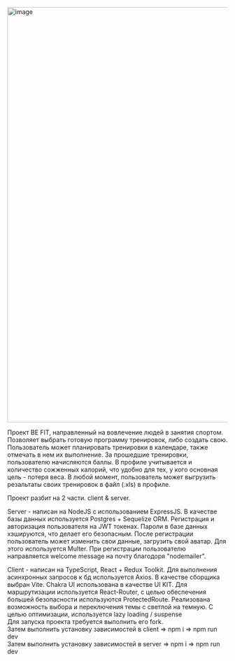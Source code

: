 <img width="1915" height="950" alt="image" src="https://github.com/user-attachments/assets/8e8b347a-55b2-44dd-b6e7-56152a635de4" />


Проект BE FIT, направленный на вовлечение людей в занятия спортом.
Позволяет выбрать готовую программу тренировок, либо создать свою.
Пользователь может планировать тренировки в календаре, также отмечать в нем их выполнение.
За прошедшие тренировки, пользователю начисляются баллы. В профиле учитывается и количество сожженных калорий, что удобно для тех, у кого основная цель - потеря веса.
В любой момент, пользователь может выгрузить резальтаты своих тренировок в файл (.xls) в профиле.

Проект разбит на 2 части.
client & server.

Server - написан на NodeJS с использованием ExpressJS. В качестве базы данных используется Postgres + Sequelize ORM. 
Регистрация и авторизация пользователя на JWT токенах. Пароли в базе данных хэшируются, что делает его безопасным.
После регистрации пользователь может изменить свои данные, загрузить свой аватар. Для этого используется Multer.
При регистрации пользователю направляется welcome message на почту благодоря "nodemailer".
<br/>

Client - написан на TypeScript, React + Redux Toolkit. Для выполнения асинхронных запросов к бд используется Axios.
В качестве сборщика выбран Vite. Chakra UI использована в качестве UI KIT. 
Для маршрутизации используется React-Router, с целью обеспечения большей безопасности используются ProtectedRoute.
Реализована возможность выбора и переключения темы с светлой на темную.
С целью оптимизации, используется lazy loading / suspense
<br/>
Для запуска проекта требуется выполнить его fork.
<br/>
Затем выполнить установку зависимостей в client => npm i => npm run dev 
<br/>
Затем выполнить установку зависимостей в server => npm i => npm run dev 

